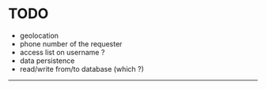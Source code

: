 # TODO

- geolocation
- phone number of the requester
- access list on username ?
- data persistence
- read/write from/to database (which ?)

----
